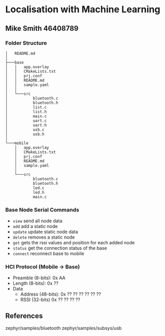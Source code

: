 # Localisation with Machine Learning

## Mike Smith 46408789

### Folder Structure
```
│   README.md
│
├───base
│   │   app.overlay
│   │   CMakeLists.txt
│   │   prj.conf
│   │   README.md
│   │   sample.yaml
│   │
│   └───src
│           bluetooth.c
│           bluetooth.h
│           list.c
│           list.h
│           main.c
│           uart.c
│           uart.h
│           usb.c
│           usb.h
│
└───mobile
    │   app.overlay
    │   CMakeLists.txt
    │   prj.conf
    │   README.md
    │   sample.yaml
    │
    └───src
            bluetooth.c
            bluetooth.h
            led.c
            led.h
            main.c
```

### Base Node Serial Commands
- `view` send all node data
- `add` add a static node
- `update` update static node data
- `delete` removes a static node
- `get` gets the rssi values and position for each added node
- `status` get the connection status of the base
- `connect` reconnect base to mobile

### HCI Protocol (Mobile -> Base)
- Preamble (8-bits): 0x AA
- Length (8-bits): 0x ??
- Data
    - Address (48-bits): 0x ?? ?? ?? ?? ?? ??
    - RSSI (32-bits) 0x ?? ?? ?? ??

## References
zephyr/samples/bluetooth
zephyr/samples/subsys/usb


